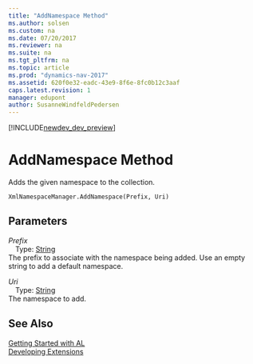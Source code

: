```yaml
---
title: "AddNamespace Method"
ms.author: solsen
ms.custom: na
ms.date: 07/20/2017
ms.reviewer: na
ms.suite: na
ms.tgt_pltfrm: na
ms.topic: article
ms.prod: "dynamics-nav-2017"
ms.assetid: 620f0e32-eadc-43e9-8f6e-8fc0b12c3aaf
caps.latest.revision: 1
manager: edupont
author: SusanneWindfeldPedersen
---
```


[!INCLUDE[newdev_dev_preview](../includes/newdev_dev_preview.md)]

# AddNamespace Method
Adds the given namespace to the collection.  
```  
XmlNamespaceManager.AddNamespace(Prefix, Uri)  
```  
## Parameters
*Prefix*    
&emsp;Type: [String](../datatypes/devenv-text-data-type.md)  
The prefix to associate with the namespace being added. Use an empty string to add a default namespace.  
  
*Uri*    
&emsp;Type: [String](../datatypes/devenv-text-data-type.md)  
The namespace to add.  
  
## See Also
[Getting Started with AL](../devenv-get-started.md)  
[Developing Extensions](../devenv-dev-overview.md)  
